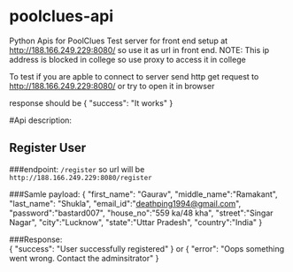 # poolclues-api
Python Apis for PoolClues
Test server for front end setup at http://188.166.249.229:8080/
so use it as url in front end.
NOTE: This ip address is blocked in college so use proxy to access it in college

To test if you are apble to connect to server send http get request to http://188.166.249.229:8080/ or try to open it in browser

response should be 
       {
       "success": "It works"
       }

#Api description:
## Register User
###endpoint: `/register`
so url will be `http://188.166.249.229:8080/register`

###Samle payload: 
       {
        "first_name": "Gaurav",
       "middle_name":"Ramakant",
       "last_name": "Shukla",
       "email_id":"deathping1994@gmail.com",
       "password":"bastard007",
       "house_no":"559 ka/48 kha",
       "street":"Singar Nagar",
       "city":"Lucknow",
       "state":"Uttar Pradesh",
       "country":"India"
       }

###Response:  
      {
         "success": "User successfully registered"
     }
or 
     {
     "error": "Oops something went wrong. Contact the adminsitrator"
     }
     
